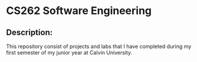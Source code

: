 # CS262 Software Engineering
## Description: <br/>
This repository consist of projects and labs that I have completed during my first semester of my junior year at Calvin University. <br/>
